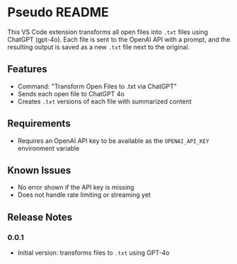 # Pseudo README

This VS Code extension transforms all open files into `.txt` files using ChatGPT (gpt-4o).
Each file is sent to the OpenAI API with a prompt, and the resulting output is saved 
as a new `.txt` file next to the original.

## Features

- Command: "Transform Open Files to .txt via ChatGPT"
- Sends each open file to ChatGPT 4o
- Creates `.txt` versions of each file with summarized content

## Requirements

- Requires an OpenAI API key to be available as the `OPENAI_API_KEY` environment variable

## Known Issues

- No error shown if the API key is missing
- Does not handle rate limiting or streaming yet

## Release Notes

### 0.0.1

- Initial version: transforms files to `.txt` using GPT-4o

